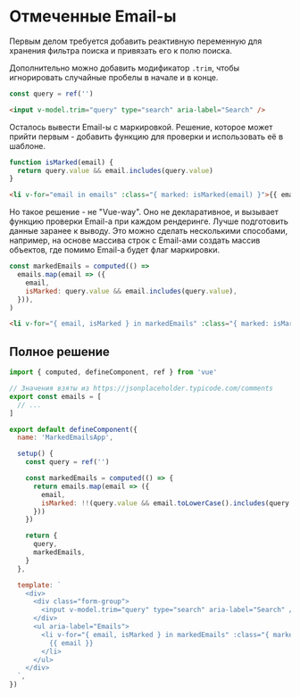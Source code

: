 # Отмеченные Email-ы

Первым делом требуется добавить реактивную переменную для хранения фильтра поиска и привязать его к полю поиска.

Дополнительно можно добавить модификатор `.trim`, чтобы игнорировать случайные пробелы в начале и в конце.

```js
const query = ref('')
```

```html
<input v-model.trim="query" type="search" aria-label="Search" />
```

Осталось вывести Email-ы с маркировкой. Решение, которое может прийти первым - добавить функцию для проверки и
использовать её в шаблоне.

```js
function isMarked(email) {
  return query.value && email.includes(query.value)
}
```

```html
<li v-for="email in emails" :class="{ marked: isMarked(email) }">{{ email }}</li>
```

Но такое решение - не "Vue-way". Оно не декларативное, и вызывает функцию проверки Email-а при каждом рендеринге. Лучше
подготовить данные заранее к выводу. Это можно сделать несколькими способами, например, на основе массива строк с
Email-ами создать массив объектов, где помимо Email-а будет флаг маркировки.

```js
const markedEmails = computed(() =>
  emails.map(email => ({
    email,
    isMarked: query.value && email.includes(query.value),
  })),
)
```

```html
<li v-for="{ email, isMarked } in markedEmails" :class="{ marked: isMarked }">{{ email }}</li>
```

## Полное решение

```js
import { computed, defineComponent, ref } from 'vue'

// Значения взяты из https://jsonplaceholder.typicode.com/comments
export const emails = [
  // ...
]

export default defineComponent({
  name: 'MarkedEmailsApp',

  setup() {
    const query = ref('')

    const markedEmails = computed(() => {
      return emails.map(email => ({
        email,
        isMarked: !!(query.value && email.toLowerCase().includes(query.value)),
      }))
    })

    return {
      query,
      markedEmails,
    }
  },

  template: `
    <div>
      <div class="form-group">
        <input v-model.trim="query" type="search" aria-label="Search" />
      </div>
      <ul aria-label="Emails">
        <li v-for="{ email, isMarked } in markedEmails" :class="{ marked: isMarked }">
          {{ email }}
        </li>
      </ul>
    </div>
  `,
})
```
